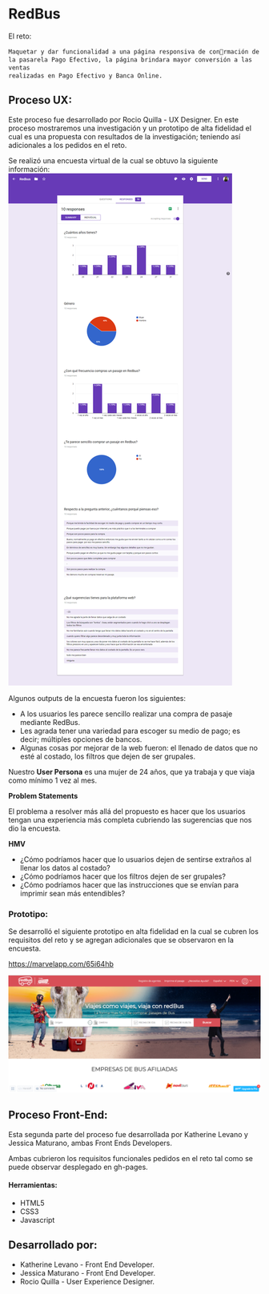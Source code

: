 # RedBus

El reto:

    Maquetar y dar funcionalidad a una página responsiva de conrmación de
    la pasarela Pago Efectivo, la página brindara mayor conversión a las ventas
    realizadas en Pago Efectivo y Banca Online.

## Proceso UX:

Este proceso fue desarrollado por Rocio Quilla - UX Designer. En este proceso mostraremos una investigación y un prototipo de alta fidelidad el cual es una propuesta con resultados de la investigación; teniendo así adicionales a los pedidos en el reto.

Se realizó una encuesta virtual de la cual se obtuvo la siguiente información:
![Sin titulo](assets/images/resultados.png)

Algunos outputs de la encuesta fueron los siguientes:

* A los usuarios les parece sencillo realizar una compra de pasaje mediante RedBus.
* Les agrada tener una variedad para escoger su medio de pago; es decir; múltiples opciones de bancos.
* Algunas cosas por mejorar de la web fueron: el llenado de datos que no esté al costado, los filtros que dejen de ser grupales. 

Nuestro **User Persona** es una mujer de 24 años, que ya trabaja y que viaja como mínimo 1 vez al mes.

**Problem Statements**

El problema a resolver más allá del propuesto es hacer que los usuarios tengan una experiencia más completa cubriendo las sugerencias que nos dio la encuesta.

**HMV**

* ¿Cómo podríamos hacer que lo usuarios dejen de sentirse extraños al llenar los datos al costado?
* ¿Cómo podríamos hacer que los filtros dejen de ser grupales?
* ¿Cómo podríamos hacer que las instrucciones que se envían para imprimir sean más entendibles?

### Prototipo:

Se desarrolló el siguiente prototipo en alta fidelidad en la cual se cubren los requisitos del reto y se agregan adicionales que se observaron en la encuesta.

https://marvelapp.com/65i64hb

![Sin titulo](assets/images/Captura.PNG)


## Proceso Front-End:

Esta segunda parte del proceso fue desarrollada por Katherine Levano y Jessica Maturano, ambas Front Ends Developers. 

Ambas cubrieron los requisitos funcionales pedidos en el reto tal como se puede observar desplegado en gh-pages.

#### Herramientas:

* HTML5
* CSS3
* Javascript

## Desarrollado por:

* Katherine Levano -  Front End Developer.
* Jessica Maturano - Front End Developer.
* Rocio Quilla - User Experience Designer.